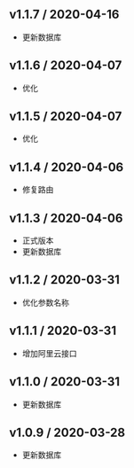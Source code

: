 ## v1.1.7 / 2020-04-16
- 更新数据库

## v1.1.6 / 2020-04-07
- 优化

## v1.1.5 / 2020-04-07
- 优化

## v1.1.4 / 2020-04-06
- 修复路由

## v1.1.3 / 2020-04-06
- 正式版本
- 更新数据库

## v1.1.2 / 2020-03-31
- 优化参数名称

## v1.1.1 / 2020-03-31
- 增加阿里云接口

## v1.1.0 / 2020-03-31
- 更新数据库

## v1.0.9 / 2020-03-28
- 更新数据库
